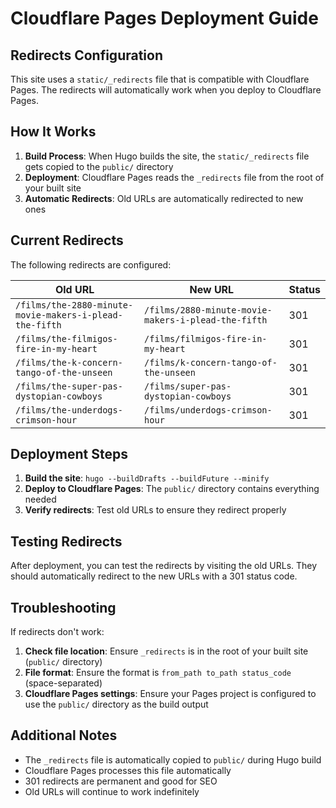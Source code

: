 # Cloudflare Pages Deployment Guide

## Redirects Configuration

This site uses a `static/_redirects` file that is compatible with Cloudflare Pages. The redirects will automatically work when you deploy to Cloudflare Pages.

## How It Works

1. **Build Process**: When Hugo builds the site, the `static/_redirects` file gets copied to the `public/` directory
2. **Deployment**: Cloudflare Pages reads the `_redirects` file from the root of your built site
3. **Automatic Redirects**: Old URLs are automatically redirected to new ones

## Current Redirects

The following redirects are configured:

| Old URL | New URL | Status |
|----------|---------|---------|
| `/films/the-2880-minute-movie-makers-i-plead-the-fifth` | `/films/2880-minute-movie-makers-i-plead-the-fifth` | 301 |
| `/films/the-filmigos-fire-in-my-heart` | `/films/filmigos-fire-in-my-heart` | 301 |
| `/films/the-k-concern-tango-of-the-unseen` | `/films/k-concern-tango-of-the-unseen` | 301 |
| `/films/the-super-pas-dystopian-cowboys` | `/films/super-pas-dystopian-cowboys` | 301 |
| `/films/the-underdogs-crimson-hour` | `/films/underdogs-crimson-hour` | 301 |

## Deployment Steps

1. **Build the site**: `hugo --buildDrafts --buildFuture --minify`
2. **Deploy to Cloudflare Pages**: The `public/` directory contains everything needed
3. **Verify redirects**: Test old URLs to ensure they redirect properly

## Testing Redirects

After deployment, you can test the redirects by visiting the old URLs. They should automatically redirect to the new URLs with a 301 status code.

## Troubleshooting

If redirects don't work:

1. **Check file location**: Ensure `_redirects` is in the root of your built site (`public/` directory)
2. **File format**: Ensure the format is `from_path to_path status_code` (space-separated)
3. **Cloudflare Pages settings**: Ensure your Pages project is configured to use the `public/` directory as the build output

## Additional Notes

- The `_redirects` file is automatically copied to `public/` during Hugo build
- Cloudflare Pages processes this file automatically
- 301 redirects are permanent and good for SEO
- Old URLs will continue to work indefinitely
